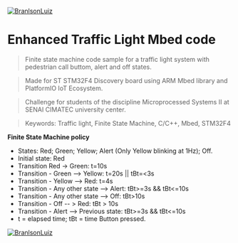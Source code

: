 <a href="https://github.com/branilson"><img src="https://github.com/branilson/BL_TrafficLight2/raw/master/img/trafficlight2.png" title="Branilson Luiz" alt="BranlsonLuiz"></a>

<!-- [![Branilson Luiz(https://github.com/branilson/BL_TrafficLight2/raw/master/img/trafficlight2.png](https://github.com/branilson) -->


# Enhanced Traffic Light Mbed code

> Finite state machine code sample for a traffic light system with pedestrian call buttom, alert and off states.

> Made for ST STM32F4 Discovery board using ARM Mbed library and PlatformIO IoT Ecosystem.

> Challenge for students of the discipline Microprocessed Systems II at SENAI CIMATEC university center.

> Keywords: Traffic light, Finite State Machine, C/C++, Mbed, STM32F4

**Finite State Machine policy**

- States: Red; Green; Yellow; Alert (Only Yellow blinking at 1Hz); Off.
- Initial state: Red
- Transition Red -> Green: t=10s
- Transition - Green --> Yellow: t=20s || tBt=<3s
- Transition - Yellow --> Red: t=4s
- Transition - Any other state --> Alert: tBt>=3s && tBt<=10s
- Transition - Any other state --> Off: tBt>10s
- Transition - Off -- > Red: tBt > 10s
- Transition - Alert --> Previous state: tBt>=3s && tBt<=10s
- t = elapsed time; tBt =  time Button pressed.

<a href="https://github.com/branilson"><img src="https://github.com/branilson/BL_TrafficLight2/raw/master/img/tl2_fsm.png" title="Branilson Luiz" alt="BranlsonLuiz"></a>